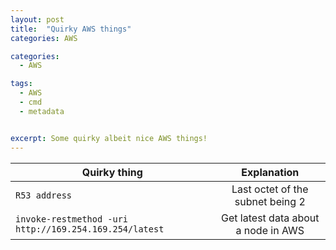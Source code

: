 ```yaml
---
layout: post
title:  "Quirky AWS things"
categories: AWS

categories:
  - AWS

tags:
  - AWS
  - cmd
  - metadata


excerpt: Some quirky albeit nice AWS things!
---
```


| Quirky thing        | Explanation  |
| ------------- |:-------------:|
| `R53 address`      | Last octet of the subnet being 2  |
| `invoke-restmethod -uri http://169.254.169.254/latest`      | Get latest data about a node in AWS  |
